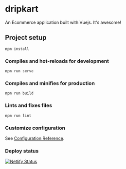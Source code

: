 # dripkart

An Ecommerce application built with Vuejs. It's awesome!


## Project setup
```
npm install
```

### Compiles and hot-reloads for development
```
npm run serve
```

### Compiles and minifies for production
```
npm run build
```

### Lints and fixes files
```
npm run lint
```

### Customize configuration
See [Configuration Reference](https://cli.vuejs.org/config/).

### Deploy status
[![Netlify Status](https://api.netlify.com/api/v1/badges/25d87299-f466-4d4f-9ce4-e83e06f98a85/deploy-status)](https://app.netlify.com/sites/dripkart/deploys)
